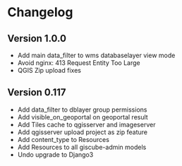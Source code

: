 # Changelog

## Version 1.0.0

- Add main data_filter to wms databaselayer view mode
- Avoid nginx: 413 Request Entity Too Large
- QGIS Zip upload fixes


## Version 0.117

- Add data_filter to dblayer group permissions
- Add visible_on_geoportal on geoportal result
- Add Tiles cache to qgisserver and imageserver
- Add qgisserver upload project as zip feature
- Add content_type to Resources
- Add Resources to all giscube-admin models
- Undo upgrade to Django3
